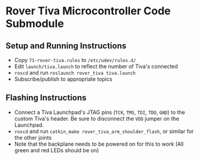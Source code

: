 # Rover Tiva Microcontroller Code Submodule

## Setup and Running Instructions

- Copy `71-rover-tiva.rules` to `/etc/udev/rules.d/`
- Edit `launch/tiva.launch` to reflect the number of Tiva's connected
- `roscd` and run `roslaunch rover_tiva tiva.launch`
- Subscribe/publish to appropriate topics

## Flashing Instructions

- Connect a Tiva Launchpad's JTAG pins (`TCK`, `TMS`, `TDI`, `TDO`, `GND`) to the custom Tiva's header. Be sure to disconnect the `VDD` jumper on the Launchpad.
- `roscd` and run `catkin_make rover_tiva_arm_shoulder_flash`, or similar for the other joints
- Note that the backplane needs to be powered on for this to work (All green and red LEDs should be on)
